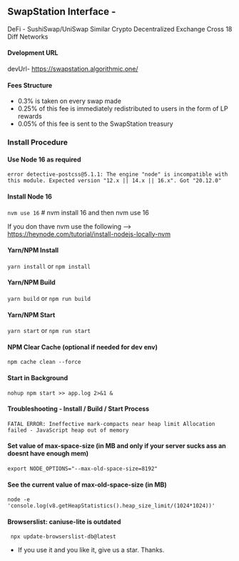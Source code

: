 ## SwapStation Interface - 
DeFi - SushiSwap/UniSwap Similar Crypto Decentralized Exchange Cross 18 Diff Networks

#### Dvelopment URL
devUrl- https://swapstation.algorithmic.one/

#### Fees Structure
- 0.3% is taken on every swap made
- 0.25% of this fee is immediately redistributed to users in the form of LP rewards 
- 0.05% of this fee is sent to the SwapStation treasury

### Install Procedure
#### Use Node 16 as required
``` error detective-postcss@5.1.1: The engine "node" is incompatible with this module. Expected version "12.x || 14.x || 16.x". Got "20.12.0" ```

#### Install Node 16
``` nvm use 16 ``` # nvm install 16 and then nvm use 16

If you don thave nvm use the following --> https://heynode.com/tutorial/install-nodejs-locally-nvm

#### Yarn/NPM Install
``` yarn install ``` or ``` npm install ```

#### Yarn/NPM Build
``` yarn build ``` or ``` npm run build ```

#### Yarn/NPM Start
``` yarn start ``` or ``` npm run start ```

#### NPM Clear Cache (optional if needed for dev env)
``` npm cache clean --force ```

#### Start in Background
``` nohup npm start >> app.log 2>&1 & ```

#### Troubleshooting - Install / Build / Start Process
``` FATAL ERROR: Ineffective mark-compacts near heap limit Allocation failed - JavaScript heap out of memory ```

#### Set value of max-space-size (in MB and only if your server sucks ass an doesnt have enough mem)
``` export NODE_OPTIONS="--max-old-space-size=8192" ```

#### See the current value of max-old-space-size (in MB)
``` node -e 'console.log(v8.getHeapStatistics().heap_size_limit/(1024*1024))' ```

#### Browserslist: caniuse-lite is outdated
```  npx update-browserslist-db@latest ```

- If you use it and you like it, give us a star. Thanks.